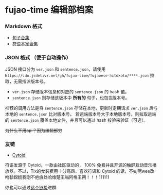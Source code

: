 # fujao-time 编辑部档案
### Markdown 格式
- [句子合集](./sentence.md)
- [符语本家合集](./fujaoese.md)

### JSON 格式 （便于自动操作）
JSON 接口分为 `ver.json` 和 `sentence.json`，请使用 `https://cdn.jsdelivr.net/gh/fujao-time/fujaoese-hitokoto/****.json` 拉取，无需指派版本号。
- `ver.json` 存储版本信息和对应的 `sentence.json` 的 hash 值。
- `sentence.json` 则存储该版本中 __所有的__ 句子，也包含版本号。

推荐的调用方法是将 `sentence.json` 存储在本地，更新时定期请求 `ver.json` 后与本地的 `sentence.json` 比对版本号。
若远端版本号大于本地版本号，则拉取远端的 `sentence.json` 覆盖本地文件，并且可以通过 hash 校验来验证（可选）。

~~为什么不用api？因为编辑部穷~~

### 友链
- [Cytoid](https://github.com/Cytoid/Cytoid)

符语发源于 Cytoid，一款由社区驱动的， 100% 免费并且开源的触屏互动音乐播放器。不过，Tix的女装费用十分高昂。喜欢符语和 Cytoid 的话，不妨啊wee改哈鞥嫦娥我刚不疤痕处哈维楚王嗡阿格王朔！！！111111

你也可以通过[这个链接](https://jq.qq.com/?_wv=1027&k=5yhb7Qi)进群

